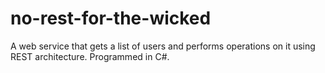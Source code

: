 # no-rest-for-the-wicked
A web service that gets a list of users and performs operations on it using REST architecture. Programmed in C#.

